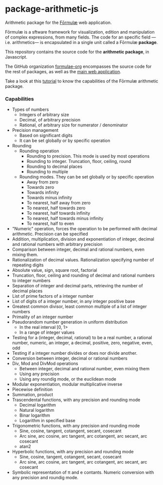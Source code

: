 # package-arithmetic-js

Arithmetic package for the [Fōrmulæ](https://formulae.org) web application.

Fōrmulæ is a sftware framework for visualization, edition and manipulation of complex expressions, from many fields. The code for an specific field —i.e. arithmetics— is encapsulated in a single unit called a Fōrmulæ **package**.

This repository contains the source code for the **arithmetic package**, in Javascript.

The GitHub organization [formulae-org](https://github.com/formulae-org) encompasses the source code for the rest of packages, as well as the [main web application](https://github.com/formulae-org/formulae-js).

Take a look at this [tutorial](https://formulae.org/?script=tutorials/Arithmetic) to know the capabilities of the Fōrmulæ arithmetic package.

### Capabilities ###

* Types of numbers
    * Integers of arbitrary size
    * Decimal, of arbitrary precision
    * Rational, of arbitrary size for numerator / denominator
* Precision management
    * Based on significant digits
    * It can be set globally or by specific operation
* Rounding
  * Rounding operation
    * Rounding to precision. This mode is used by most operations
    * Rounding to integer. Truncation, floor, ceiling, round
    * Rounding to decimal places
    * Rounding to multiple
  * Rounding modes. They can be set globally or by specific operation
    * Away from zero
    * Towards zero
    * Towards infinity
    * Towards minus infinity
    * To nearest, half away from zero
    * To nearest, half towards zero
    * To nearest, half towards infinity
    * To nearest, half towards minus infinity
    * To nearest, half to even
* "Numeric" operation, forces the operation to be performed with decimal arithmetic. Precision can be specified
* Addition, multiplication, division and exponentiation of integer, decimal and rational numbers with arbitrary precision
* Comparison between integer, decimal and rational numbers, even mixing them.
* Rationalization of decimal values. Rationalization specifying number of repeating digits
* Absolute value, sign, square root, factorial
* Truncation, floor, ceiling and rounding of decimal and rational numbers to integer numbers
* Separation of integer and decimal parts, retrieving the number of decimal places
* List of prime factors of a integer number
* List of digits of a integer number, in any integer positive base
* Greatest common divisor, least common multiple of a list of integer numbers
* Primality of an integer number
* Pseudorandom number generation in uniform distribution
   * In the real interval [0, 1>
   * In a range of integer values
* Testing for a (integer, decimal, rational) to be a real number, a rational number, numeric, an integer, a decimal, positive, zero, negative, even, odd
* Testing if a integer number divides or does nor divide another.
* Conversion between integer, decimal or rational numbers
* Div, Mod and DivMod operations
   * Between integer, decimal and rational number, even mixing them
   * Using any precision
   * Using any roundig mode, or the euclidean mode
* Modular exponentiation, modular multiplicative inverse
* Piecewise definition
* Summation, product
* Trascendental functions, with any precision and rounding mode
  * Decimal logarithm
  * Natural logarithm
  * Binar logarithm
  * Logarithm in specified base
* Trigonometric functions, with any precision and rounding mode
  * Sine, cosine, tangent, cotangent, secant, cosecant
  * Arc sine, arc cosine, arc tangent, arc cotangent, arc secant, arc cosecant
  * atan2
* Hyperbolic functions, with any precision and rounding mode
  * Sine, cosine, tangent, cotangent, secant, cosecant
  * Arc sine, arc cosine, arc tangent, arc cotangent, arc secant, arc cosecant
* Symbolic representation of π and e contants. Numeric conversion with any precision and roundig mode.
